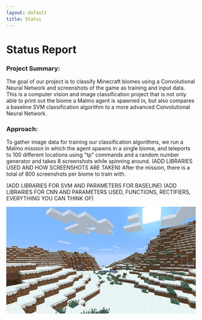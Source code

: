 ```yaml
---
layout: default
title: Status
---
```


Status Report
===

### Project Summary:
The goal of our project is to classify Minecraft biomes using a Convolutional Neural Network and screenshots of the game as training and input data. This is a computer vision and image classification project that is not only able to print out the biome a Malmo agent is spawned in, but also compares a baseline SVM classification algorithm to a more advanced Convolutional Neural Network.

### Approach:
To gather image data for training our classification algorithms, we run a Malmo mission in which the agent spawns in a single biome, and teleports to 100 different locations using "tp" commands and a random number generator and takes 8 screenshots while spinning around. (ADD LIBRARIES USED AND HOW SCREENSHOTS ARE TAKEN) After the mission, there is a total of 800 screenshots per biome to train with. 

(ADD LIBRARIES FOR SVM AND PARAMETERS FOR BASELINE)
(ADD LIBRARIES FOR CNN AND PARAMETERS USED, FUNCTIONS, RECTIFIERS, EVERYTHING YOU CAN THINK OF)


![](images/IceMountains_67.jpg)
